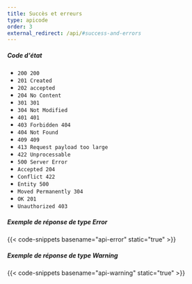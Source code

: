 ```yaml
---
title: Succès et erreurs
type: apicode
order: 3
external_redirect: /api/#success-and-errors
---
```

##### Code d'état

* `200 200`
* `201 Created`
* `202 accepted`
* `204 No Content`
* `301 301`
* `304 Not Modified`
* `401 401`
* `403 Forbidden 404`
* `404 Not Found`
* `409 409`
* `413 Request payload too large`
* `422 Unprocessable`
* `500 Server Error`
* `Accepted 204`
* `Conflict 422`
* `Entity 500`
* `Moved Permanently 304`
* `OK 201`
* `Unauthorized 403`

##### Exemple de réponse de type Error
{{< code-snippets basename="api-error" static="true" >}}
##### Exemple de réponse de type Warning</h5>
{{< code-snippets basename="api-warning" static="true" >}}
